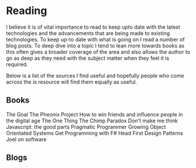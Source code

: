 # Reading

I believe it is of vital importance to read to keep upto date with the latest technologies and the advancements that are being made to existing technologies. To keep up-to date with what is going on I read a number of blog posts. To deep dive into a topic I tend to lean more towards books as this often gives a broader coverage of the area and also allows the author to go as deep as they need with the subject matter when they feel it is required.

Below is a list of the sources I find useful and hopefully people who come across the is resource will find them equally as useful.

## Books
The Goal
The Pheonix Project
How to win friends and influence people in the digital age
The One Thing
The Chimp Paradox
Don't make me think
Javascript: the good parts
Pragmatic Programmer
Growing Object Orientated Systems
Get Programming with F#
Head First Design Patterns
Joel on software

## Blogs
